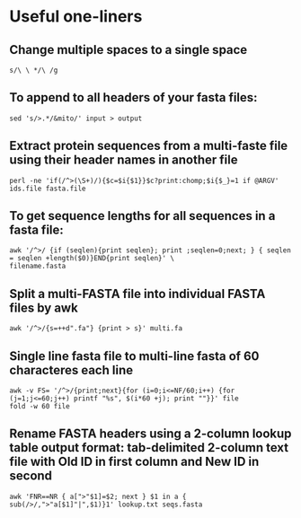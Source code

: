 # Useful one-liners

## Change multiple spaces to a single space
```
s/\ \ */\ /g
```

## To append to all headers of your fasta files:
```
sed 's/>.*/&mito/' input > output
```

## Extract protein sequences from a multi-faste file using their header names in another file
```
perl -ne 'if(/^>(\S+)/){$c=$i{$1}}$c?print:chomp;$i{$_}=1 if @ARGV' ids.file fasta.file
```

## To get sequence lengths for all sequences in a fasta file:
```
awk '/^>/ {if (seqlen){print seqlen}; print ;seqlen=0;next; } { seqlen = seqlen +length($0)}END{print seqlen}' \
filename.fasta
```

## Split a multi-FASTA file into individual FASTA files by awk
```
awk '/^>/{s=++d".fa"} {print > s}' multi.fa
```

## Single line fasta file to multi-line fasta of 60 characteres each line
```
awk -v FS= '/^>/{print;next}{for (i=0;i<=NF/60;i++) {for (j=1;j<=60;j++) printf "%s", $(i*60 +j); print ""}}' file
fold -w 60 file
```

## Rename FASTA headers using a 2-column lookup table output format: tab-delimited 2-column text file with Old ID in first column and New ID in second
```
awk 'FNR==NR { a[">"$1]=$2; next } $1 in a { sub(/>/,">"a[$1]"|",$1)}1' lookup.txt seqs.fasta
```

